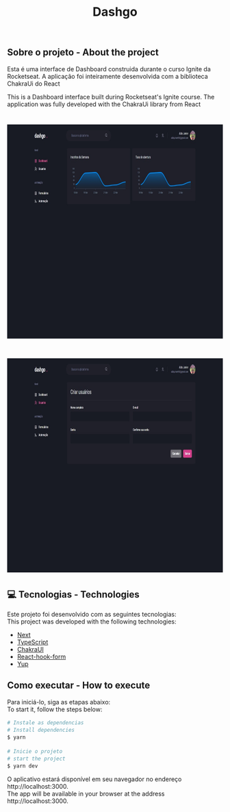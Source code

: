 <h1 align="center">
  <strong>Dashgo</strong>
</h1>
<br>

## Sobre o projeto - About the project

Esta é uma interface de Dashboard construida durante o curso Ignite da Rocketseat. A aplicação foi inteiramente desenvolvida com a biblioteca ChakraUi do React

This is a Dashboard interface built during Rocketseat's Ignite course. The application was fully developed with the ChakraUi library from React

<h1 align="center" display="flex">
   <img height="500px" src=".github/image.jpg">
</h1>
<h1 align="center" display="flex">
   <img height="500px" src=".github/image2.jpg">
</h1>

## :computer: Tecnologias - Technologies

Este projeto foi desenvolvido com as seguintes tecnologias:
<br>
This project was developed with the following technologies:

- [Next](https://nextjs.org/)
- [TypeScript](https://www.typescriptlang.org/)
- [ChakraUI](https://chakra-ui.com/)
- [React-hook-form](https://react-hook-form.com/)
- [Yup](https://www.npmjs.com/package/yup)
  <br>

## Como executar - How to execute

Para iniciá-lo, siga as etapas abaixo:
<br>
To start it, follow the steps below:

```bash
# Instale as dependencias
# Install dependencies
$ yarn

# Inicie o projeto
# start the project
$ yarn dev
```

O aplicativo estará disponível em seu navegador no endereço http://localhost:3000.
<br>
The app will be available in your browser at the address http://localhost:3000.
<br>

